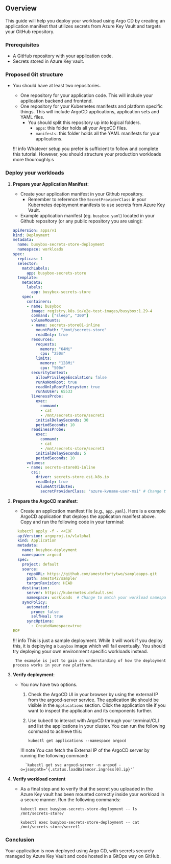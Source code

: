 ## Overview

This guide will help you deploy your workload using Argo CD by creating an application manifest that utilizes secrets from Azure Key Vault and targets your GitHub repository.

### Prerequisites

- A GitHub repository with your application code.
- Secrets stored in Azure Key vault.

### Proposed Git structure

- You should have at least two repositories.
    - One repository for your application code. This will include your application backend and frontend.
    - One repository for your Kubernetes manifests and platform specific things. This will include ArgoCD applications, application sets and YAML files.
        - You should split this repository up into logical folders.
            - `apps`: this folder holds all your ArgoCD files.
            - `manifests`: this folder holds all the YAML manifests for your applications.


    !!! info
        Whatever setup you prefer is sufficient to follow and complete this tutorial. However, you should structure your production workloads more thouroughly.s

### Deploy your workloads

1. **Prepare your Application Manifest**:
    - Create your application manifest in your Github repository.
        - Remember to reference the `SecretProviderClass` in your Kubernetes deployment manifests to use secrets from Azure Key Vault.
    - Example application manifest (eg. `busybox.yaml`) located in your Github repository (or any public repository you are using):
    ```yaml
    apiVersion: apps/v1
    kind: Deployment
    metadata:
      name: busybox-secrets-store-deployment
      namespace: workloads
    spec:
      replicas: 1
      selector:
        matchLabels:
          app: busybox-secrets-store
      template:
        metadata:
          labels:
            app: busybox-secrets-store
        spec:
          containers:
          - name: busybox
            image: registry.k8s.io/e2e-test-images/busybox:1.29-4
            command: ["sleep", "300"]
            volumeMounts:
            - name: secrets-store01-inline
              mountPath: "/mnt/secrets-store"
              readOnly: true
            resources:
              requests:
                memory: "64Mi"
                cpu: "250m"
              limits:
                memory: "128Mi"
                cpu: "500m"
            securityContext:
              allowPrivilegeEscalation: false
              runAsNonRoot: true
              readOnlyRootFilesystem: true
              runAsUser: 65533
            livenessProbe:
              exec:
                command:
                - cat
                - /mnt/secrets-store/secret1
              initialDelaySeconds: 30
              periodSeconds: 10
            readinessProbe:
              exec:
                command:
                - cat
                - /mnt/secrets-store/secret1
              initialDelaySeconds: 5
              periodSeconds: 10
          volumes:
          - name: secrets-store01-inline
            csi:
              driver: secrets-store.csi.k8s.io
              readOnly: true
              volumeAttributes:
                secretProviderClass: "azure-kvname-user-msi" # Change this to reflect your secretProviderClass name if you deviated from the walkthrough
    ```
2. **Prepare the ArgoCD manifest**:
    - Create an application manifest file (e.g., `app.yaml`). Here is a example ArgoCD application that deploys the application manifest above. Copy and run the following code in your terminal:

    ```yaml
      kubectl apply -f - <<EOF
      apiVersion: argoproj.io/v1alpha1
      kind: Application
      metadata:
        name: busybox-deployment
        namespace: argocd
      spec:
        project: default
        source:
          repoURL: https://github.com/amestofortytwo/sampleapps.git
          path: amesto42/sample/
          targetRevision: HEAD
        destination:
          server: https://kubernetes.default.svc
          namespace: workloads  # Change to match your workload namespace
        syncPolicy:
          automated:
            prune: false
            selfHeal: true
          syncOptions:
            - CreateNamespace=true
    EOF
    ```

    !!! info
        This is just a sample deployment. While it will work if you deploy this, it is deploying a `busybox` image which will fail eventually. You should try deploying your own environment specific workloads instead.

        The example is just to gain an understanding of how the deployment process works in your new platform.

5. **Verify deployment**:
    - You now have two options.
        1. Check the ArgoCD UI in your browser by using the external IP from the argocd-server service. The application tile should be visible in the `Applications` section. Click the application tile if you want to inspect the application and its components further.

        2. Use kubectl to interact with ArgoCD through your terminal/CLI and list the applications in your cluster. You can run the following command to achieve this:
        
            `kubectl get applications --namespace argocd`

        !!! note
            You can fetch the External IP of the ArgoCD server by running the following command:
            
            `kubectl get svc argocd-server -n argocd -o=jsonpath='{.status.loadBalancer.ingress[0].ip}'`


6. **Verify workload content**
    - As a final step and to verify that the secret you uploaded in the Azure Key vault has been mounted correctly inside your workload in a secure manner. Run the following commands:

        `kubectl exec busybox-secrets-store-deployment -- ls /mnt/secrets-store/`

        `kubectl exec busybox-secrets-store-deployment -- cat /mnt/secrets-store/secret1`
    
### Conclusion

Your application is now deployed using Argo CD, with secrets securely managed by Azure Key Vault and code hosted in a GitOps way on GitHub.